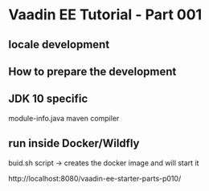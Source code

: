 # Vaadin EE Tutorial - Part 001


## locale development


## How to prepare the development


## JDK 10 specific
module-info.java
maven compiler


##


## run inside Docker/Wildfly
buid.sh script -> creates the docker image and will start it

http://localhost:8080/vaadin-ee-starter-parts-p010/

